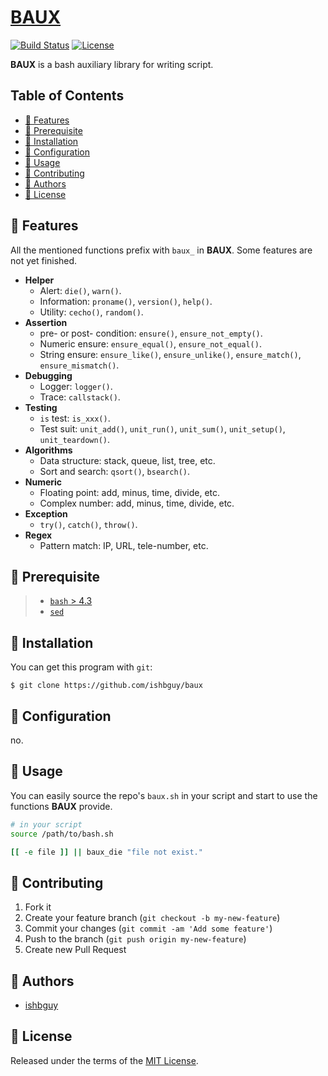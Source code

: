 # [BAUX](https://github.com/ishbguy/baux)

[![Build Status][buildsvg]][build] [![License][licsvg]][lic]

[buildsvg]: https://travis-ci.org/ishbguy/baux.svg?branch=master
[build]: https://travis-ci.org/ishbguy/baux
[licsvg]: https://img.shields.io/github/license/mashape/apistatus.svg
[lic]: https://github.com/ishbguy/baux/blob/master/LICENSE

**BAUX** is a bash auxiliary library for writing script.

## Table of Contents

+ [:art: Features](#art-features)
+ [:straight_ruler: Prerequisite](#straight_ruler-prerequisite)
+ [:rocket: Installation](#rocket-installation)
+ [:memo: Configuration](#memo-configuration)
+ [:notebook: Usage](#notebook-usage)
+ [:hibiscus: Contributing](#hibiscus-contributing)
+ [:boy: Authors](#boy-authors)
+ [:scroll: License](#scroll-license)

## :art: Features

All the mentioned functions prefix with `baux_` in **BAUX**. Some features are not yet finished.

+ **Helper**
    - Alert: `die()`, `warn()`.
    - Information: `proname()`, `version()`, `help()`.
    - Utility: `cecho()`, `random()`.
+ **Assertion**
    - pre- or post- condition: `ensure()`, `ensure_not_empty()`.
    - Numeric ensure: `ensure_equal()`, `ensure_not_equal()`.
    - String ensure: `ensure_like()`, `ensure_unlike()`, `ensure_match()`, `ensure_mismatch()`.
+ **Debugging**
    - Logger: `logger()`.
    - Trace: `callstack()`.
+ **Testing**
    - `is` test: `is_xxx()`.
    - Test suit: `unit_add()`, `unit_run()`, `unit_sum()`, `unit_setup()`, `unit_teardown()`.
+ **Algorithms**
    - Data structure: stack, queue, list, tree, etc.
    - Sort and search: `qsort()`, `bsearch()`.
+ **Numeric**
    - Floating point: add, minus, time, divide, etc.
    - Complex number: add, minus, time, divide, etc.
+ **Exception**
    - `try()`, `catch()`, `throw()`.
+ **Regex**
    - Pattern match: IP, URL, tele-number, etc.

## :straight_ruler: Prerequisite

> + [`bash` > 4.3](https://www.gnu.org/software/bash/bash.html)
> + [`sed`](https://www.gnu.org/software/sed/)

## :rocket: Installation

You can get this program with `git`:

```
$ git clone https://github.com/ishbguy/baux
```

## :memo: Configuration

no.

## :notebook: Usage

You can easily source the repo's `baux.sh` in your script and start to use the functions **BAUX** provide.

```bash
# in your script
source /path/to/bash.sh

[[ -e file ]] || baux_die "file not exist."
```

## :hibiscus: Contributing

1. Fork it
2. Create your feature branch (`git checkout -b my-new-feature`)
3. Commit your changes (`git commit -am 'Add some feature'`)
4. Push to the branch (`git push origin my-new-feature`)
5. Create new Pull Request

## :boy: Authors

+ [ishbguy](https://github.com/ishbguy)

## :scroll: License

Released under the terms of the [MIT License](https://opensource.org/licenses/MIT).
